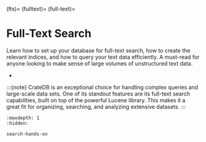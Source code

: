 (fts)=
(fulltext)=
(full-text)=

# Full-Text Search

Learn how to set up your database for full-text search, how to create the
relevant indices, and how to query your text data efficiently. A must-read
for anyone looking to make sense of large volumes of unstructured text data.

- [](#search-basics)


:::{note}
CrateDB is an exceptional choice for handling complex queries and large-scale
data sets. One of its standout features are its full-text search capabilities,
built on top of the powerful Lucene library. This makes it a great fit for
organizing, searching, and analyzing extensive datasets.
:::

```{toctree}
:maxdepth: 1
:hidden:

search-hands-on
```
